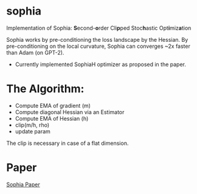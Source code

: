 # sophia

Implementation of Sophia: **S**econd-**o**rder Cli**p**ped Stoc**h**astic Opt**i**miz**a**tion

Sophia works by pre-conditioning the loss landscape by the Hessian. 
By pre-conditioning on the local curvature, Sophia can converges ~2x faster than Adam (on GPT-2). 

* Currently implemented SophiaH optimizer as proposed in the paper. 

# The Algorithm:
* Compute EMA of gradient (m)
* Compute diagonal Hessian via an Estimator
* Compute EMA of Hessian (h)
* clip(m/h, rho)
* update param

The clip is necessary in case of a flat dimension. 


# Paper

[Sophia Paper](https://arxiv.org/pdf/2305.14342.pdf)
